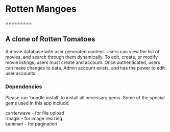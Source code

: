 # Rotten Mangoes
=========


## A clone of Rotten Tomatoes

A movie database with user generated content. Users can view the list of movies, and search through them dynamically. To edit, create, or modify movie listings, users must create and account. Once authenticated, users can make changes to data. Admin account exists, and has the power to edit user accounts. 

### Dependencies

Please run 'bundle install' to install all necessary gems.
Some of the special gems used in this app include:

carrierwave - for file upload <br>
rmagik - for image resizing <br>
kaminari - for pagination



